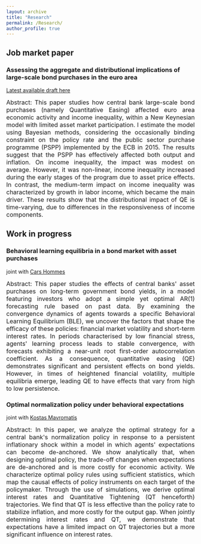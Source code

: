 ```yaml
---
layout: archive
title: "Research"
permalink: /Research/
author_profile: true
---
```


## Job market paper ## 

### Assessing the aggregate and distributional implications of large-scale bond purchases in the euro area ###

[Latest available draft here](https://carrieralexandre.github.io/assets/Carrier_JMP_October_2023.pdf) 

<p style="text-align: justify">
<font size="3"> Abstract: This paper studies how central bank large-scale bond purchases (namely Quantitative Easing) affected euro area economic activity and income inequality, within a New Keynesian model with limited asset market participation. I estimate the model using Bayesian methods, considering the occasionally binding constraint on the policy rate and the public sector purchase programme (PSPP) implemented by the ECB in 2015. The results suggest that the PSPP has effectively affected both output and inflation. On income inequality, the impact was modest on average. However, it was non-linear, income inequality increased during the early stages of the program due to asset price effects. In contrast, the medium-term impact on income inequality was characterized by growth in labor income, which became the main driver. These results show that the distributional impact of QE is time-varying, due to differences in the responsiveness of income components. </font>
</p>

## Work in progress ## 

### Behavioral learning equilibria in a bond market with asset purchases ### 
joint with [Cars Hommes](https://www.uva.nl/en/profile/h/o/c.h.hommes/c.h.hommes.html)

<p style="text-align: justify">
<font size="3"> Abstract: This paper studies the effects of central banks' asset purchases on long-term government bond yields, in a model featuring investors who adopt a simple yet optimal AR(1) forecasting rule based on past data. By examining the convergence dynamics of agents towards a specific Behavioral Learning Equilibrium (BLE),  we uncover the factors that shape the efficacy of these policies:  financial market volatility and short-term interest rates. In periods characterised by low financial stress, agents' learning process leads to stable convergence, with forecasts exhibiting a near-unit root first-order autocorrelation coefficient. As a consequence, quantitative easing (QE) demonstrates significant and persistent effects on bond yields. However, in times of heightened financial volatility, multiple equilibria emerge, leading QE to have effects that vary from high to low persistence. </font>
</p>


### Optimal normalization policy under behavioral expectations ###
joint with [Kostas Mavromatis](https://sites.google.com/site/konstantinossmavromatis/)

<p style="text-align: justify">
<font size="3"> Abstract: In this paper, we analyze the optimal strategy for a central bank's normalization policy in response to a persistent inflationary shock within a model in which agents' expectations can become de-anchored. We show analytically that, when designing optimal policy, the trade-off changes when expectations are de-anchored and is more costly for economic activity. We characterize optimal policy rules using sufficient statistics, which map the causal effects of policy instruments on each target of the policymaker. Through the use of simulations, we derive optimal interest rates and Quantitative Tightening (QT henceforth) trajectories. We find that QT is less effective than the policy rate to stabilize inflation, and more costly for the output gap. When jointly determining interest rates and QT, we demonstrate that expectations have a limited impact on QT trajectories but a more significant influence on interest rates. </font>
</p>
